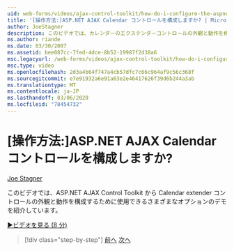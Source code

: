 ```yaml
---
uid: web-forms/videos/ajax-control-toolkit/how-do-i-configure-the-aspnet-ajax-calendar-control
title: '[操作方法:]ASP.NET AJAX Calendar コントロールを構成しますか? | Microsoft Docs'
author: JoeStagner
description: このビデオでは、カレンダーのエクステンダーコントロールの外観と動作を構成するために使用できるさまざまなオプションのデモンストレーションについて説明します。
ms.author: riande
ms.date: 03/30/2007
ms.assetid: bee087cc-7fed-4dce-8b52-19987f2d38a6
msc.legacyurl: /web-forms/videos/ajax-control-toolkit/how-do-i-configure-the-aspnet-ajax-calendar-control
msc.type: video
ms.openlocfilehash: 2d3a4b64f747a4cb57dfc7c66c964af9c56c368f
ms.sourcegitcommit: e7e91932a6e91a63e2e46417626f39d6b244a3ab
ms.translationtype: MT
ms.contentlocale: ja-JP
ms.lasthandoff: 03/06/2020
ms.locfileid: "78454732"
---
```

# <a name="how-do-i-configure-the-aspnet-ajax-calendar-control"></a>[操作方法:]ASP.NET AJAX Calendar コントロールを構成しますか?

[Joe Stagner](https://github.com/JoeStagner)

このビデオでは、ASP.NET AJAX Control Toolkit から Calendar extender コントロールの外観と動作を構成するために使用できるさまざまなオプションのデモを紹介しています。

[&#9654;ビデオを見る (8 分)](https://channel9.msdn.com/Blogs/ASP-NET-Site-Videos/how-do-i-configure-the-aspnet-ajax-calendar-control)

> [!div class="step-by-step"]
> [前へ](how-do-i-use-the-aspnet-ajax-autocomplete-control.md)
> [次へ](how-do-i-use-the-aspnet-ajax-dropdown-control.md)
